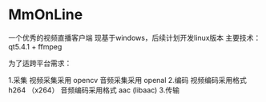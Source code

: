 # MmOnLine
一个优秀的视频直播客户端
现基于windows，后续计划开发linux版本
主要技术：qt5.4.1 + ffmpeg

为了适跨平台需求：
  
  1.采集
    视频采集采用 opencv
    音频采集采用 openal
  2.编码
    视频编码采用格式 h264  （x264）
    音频编码采用格式 aac  (libaac)
  3.传输
